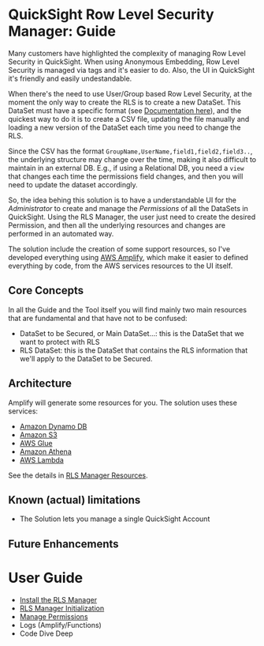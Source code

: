 # QuickSight Row Level Security Manager: Guide

Many customers have highlighted the complexity of managing Row Level Security in QuickSight.
When using Anonymous Embedding, Row Level Security is managed via tags and it's easier to do. Also, the UI in QuickSight it's friendly and easily undestandable.

When there's the need to use User/Group based Row Level Security, at the moment the only way to create the RLS is to create a new DataSet. 
This DataSet must have a specific format (see [Documentation here](https://docs.aws.amazon.com/quicksight/latest/user/restrict-access-to-a-data-set-using-row-level-security.html)), and the quickest way to do it is to create a CSV file, updating the file manually and loading a new version of the DataSet each time you need to change the RLS.

Since the CSV has the format `GroupName,UserName,field1,field2,field3..`, the underlying structure may change over the time, making it also difficult to maintain in an external DB. E.g., if using a Relational DB, you need a `view` that changes each time the permissions field changes, and then you will need to update the dataset accordingly.

So, the idea behing this solution is to have a understandable UI for the *Administrator* to create and manage the *Permissions* of all the DataSets in QuickSight.
Using the RLS Manager, the user just need to create the desired Permission, and then all the underlying resources and changes are performed in an automated way.

The solution include the creation of some support resources, so I've developed everything using [AWS Amplify](https://docs.amplify.aws/react/), which make it easier to defined everything by code, from the AWS services resources to the UI itself.

## Core Concepts
In all the Guide and the Tool itself you will find mainly two main resources that are fundamental and that have not to be confused:
* DataSet to be Secured, or Main DataSet...: this is the DataSet that we want to protect with RLS
* RLS DataSet: this is the DataSet that contains the RLS information that we'll apply to the DataSet to be Secured.

## Architecture
Amplify will generate some resources for you. 
The solution uses these services:
* [Amazon Dynamo DB](https://aws.amazon.com/dynamodb/)
* [Amazon S3](https://aws.amazon.com/pm/serv-s3/)
* [AWS Glue](https://aws.amazon.com/glue/)
* [Amazon Athena](https://aws.amazon.com/athena/)
* [AWS Lambda](https://aws.amazon.com/lambda/?nc1=h_ls)

See the details in [RLS Manager Resources](Amplify-Resources.md).

## Known (actual) limitations
* The Solution lets you manage a single QuickSight Account

## Future Enhancements

# User Guide

* [Install the RLS Manager](/Guide/Install.md)
* [RLS Manager Initialization](/Guide/Initialization.md)
* [Manage Permissions](/Guide/Manage-Permissions.md)
* Logs (Amplify/Functions)
* Code Dive Deep